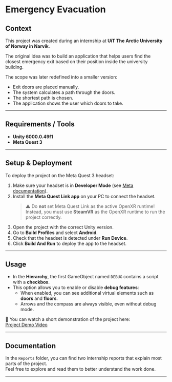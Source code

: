 # Emergency Evacuation

## Context
This project was created during an internship at **UiT The Arctic University of Norway in Narvik**.  

The original idea was to build an application that helps users find the closest emergency exit based on their position inside the university building.  

The scope was later redefined into a smaller version:  
- Exit doors are placed manually.  
- The system calculates a path through the doors.  
- The shortest path is chosen.  
- The application shows the user which doors to take.  

---

## Requirements / Tools
- **Unity 6000.0.49f1**  
- **Meta Quest 3**  

---

## Setup & Deployment
To deploy the project on the Meta Quest 3 headset:

1. Make sure your headset is in **Developer Mode** (see [Meta documentation](https://developers.meta.com/horizon/documentation/native/android/mobile-device-setup/)).  
2. Install the **Meta Quest Link app** on your PC to connect the headset.  
   > ⚠️ Do **not** set Meta Quest Link as the active OpenXR runtime!  
   > Instead, you must use **SteamVR** as the OpenXR runtime to run the project correctly.  
3. Open the project with the correct Unity version.  
4. Go to **Build Profiles** and select **Android**.  
5. Check that the headset is detected under **Run Device**.  
6. Click **Build And Run** to deploy the app to the headset.  

---

## Usage
- In the **Hierarchy**, the first GameObject named `DEBUG` contains a script with a **checkbox**.  
- This option allows you to enable or disable **debug features**:  
  - When enabled, you can see additional virtual elements such as **doors** and **floors**.  
  - Arrows and the compass are always visible, even without debug mode.  

🎥 You can watch a short demonstration of the project here:  
[Project Demo Video](https://www.youtube.com/shorts/L11BHrLj75U)  

---

## Documentation
In the `Reports` folder, you can find two internship reports that explain most parts of the project.  
Feel free to explore and read them to better understand the work done.  

---
